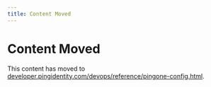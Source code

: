 ```yaml
---
title: Content Moved
---
```

# Content Moved

This content has moved to [developer.pingidentity.com/devops/reference/pingone-config.html](https://developer.pingidentity.com/devops/reference/pingone-config.html).

